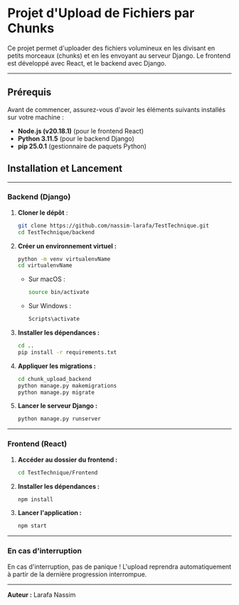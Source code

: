 # Projet d'Upload de Fichiers par Chunks

Ce projet permet d'uploader des fichiers volumineux en les divisant en petits morceaux (chunks) et en les envoyant au serveur Django. Le frontend est développé avec React, et le backend avec Django.

---

## Prérequis

Avant de commencer, assurez-vous d'avoir les éléments suivants installés sur votre machine :

- **Node.js (v20.18.1)** (pour le frontend React)
- **Python 3.11.5** (pour le backend Django)
- **pip 25.0.1** (gestionnaire de paquets Python)



## Installation et Lancement
---
### Backend (Django)

1. **Cloner le dépôt** :
   ```bash
   git clone https://github.com/nassim-larafa/TestTechnique.git
   cd TestTechnique/backend
   ```

2. **Créer un environnement virtuel :**
   ```bash
   python -m venv virtualenvName
   cd virtualenvName
   ```

   - Sur macOS :
     ```bash
     source bin/activate
     ```
   - Sur Windows :
     ```bash
     Scripts\activate
     ```

3. **Installer les dépendances :**
   ```bash
   cd ..
   pip install -r requirements.txt
   ```

4. **Appliquer les migrations :**
   ```bash
   cd chunk_upload_backend
   python manage.py makemigrations
   python manage.py migrate
   ```
5. **Lancer le serveur Django :**
   ```bash
   python manage.py runserver
   
   ```

---

### Frontend (React)

1. **Accéder au dossier du frontend :**
   ```bash
   cd TestTechnique/Frontend
   ```

2. **Installer les dépendances :**
   ```bash
   npm install
   ```

3. **Lancer l'application :**
   ```bash
   npm start
   ```

---
### En cas d'interruption 
En cas d'interruption, pas de panique ! L'upload reprendra automatiquement à partir de la dernière progression interrompue.


---
**Auteur :** Larafa Nassim

